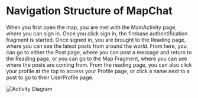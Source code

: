 # Navigation Structure of MapChat

When you first open the map, you are met with the MainActivity page, where you can sign in. 
Once you click sign in, the firebase authentification fragment is started.
Once signed in, you are brought to the Reading page, where you can see the latest posts from around the world.
From here, you can go to either the Post page, where you can post a message and return to the Reading page,
or you can go to the Map Fragment, where you can see where the posts are coming from.
From the reading page, you can also click your profile at the top to access your Profile page,
or click a name next to a post to go to their UserProfile page.


![Activity Diagram](https://github.com/MiestnyLovecZien/MapChat_Android/blob/master/Activity%20Diagram.PNG)
